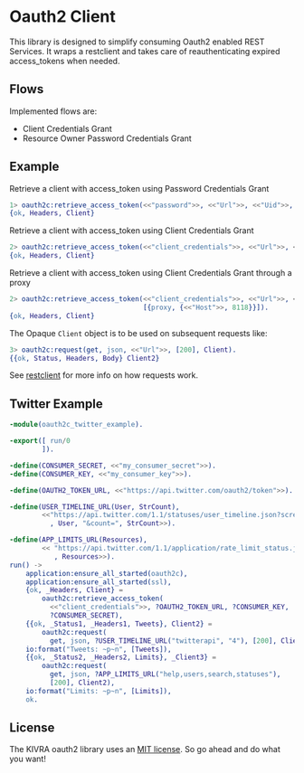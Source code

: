 # Oauth2 Client
This library is designed to simplify consuming Oauth2 enabled REST Services. It wraps a restclient and takes care of reauthenticating expired access_tokens when needed.

## Flows

Implemented flows are:

- Client Credentials Grant
- Resource Owner Password Credentials Grant

## Example

Retrieve a client with access_token using Password Credentials Grant

```erlang
1> oauth2c:retrieve_access_token(<<"password">>, <<"Url">>, <<"Uid">>, <<"Pwd">>).
{ok, Headers, Client}
```

Retrieve a client with access_token using Client Credentials Grant

```erlang
2> oauth2c:retrieve_access_token(<<"client_credentials">>, <<"Url">>, <<"Client">>, <<"Secret">>).
{ok, Headers, Client}
```

Retrieve a client with access_token using Client Credentials Grant through a proxy

```erlang
2> oauth2c:retrieve_access_token(<<"client_credentials">>, <<"Url">>, <<"Client">>, <<"Secret">>,
                                 [{proxy, {<<"Host">>, 8118}}]).
{ok, Headers, Client}
```

The Opaque `Client` object is to be used on subsequent requests like:

```erlang
3> oauth2c:request(get, json, <<"Url">>, [200], Client).
{{ok, Status, Headers, Body} Client2}
```

See [restclient](https://github.com/kivra/restclient) for more info on how requests work.

## Twitter Example

```erlang
-module(oauth2c_twitter_example).

-export([ run/0
        ]).

-define(CONSUMER_SECRET, <<"my_consumer_secret">>).
-define(CONSUMER_KEY, <<"my_consumer_key">>).

-define(OAUTH2_TOKEN_URL, <<"https://api.twitter.com/oauth2/token">>).

-define(USER_TIMELINE_URL(User, StrCount),
        <<"https://api.twitter.com/1.1/statuses/user_timeline.json?screen_name="
          , User, "&count=", StrCount>>).

-define(APP_LIMITS_URL(Resources),
        << "https://api.twitter.com/1.1/application/rate_limit_status.json?resources="
           , Resources>>).
run() ->
    application:ensure_all_started(oauth2c),
    application:ensure_all_started(ssl),
    {ok, _Headers, Client} =
        oauth2c:retrieve_access_token(
          <<"client_credentials">>, ?OAUTH2_TOKEN_URL, ?CONSUMER_KEY,
          ?CONSUMER_SECRET),
    {{ok, _Status1, _Headers1, Tweets}, Client2} =
        oauth2c:request(
          get, json, ?USER_TIMELINE_URL("twitterapi", "4"), [200], Client),
    io:format("Tweets: ~p~n", [Tweets]),
    {{ok, _Status2, _Headers2, Limits}, _Client3} =
        oauth2c:request(
          get, json, ?APP_LIMITS_URL("help,users,search,statuses"),
          [200], Client2),
    io:format("Limits: ~p~n", [Limits]),
    ok.
```

## License
The KIVRA oauth2 library uses an [MIT license](http://en.wikipedia.org/wiki/MIT_License). So go ahead and do what
you want!
